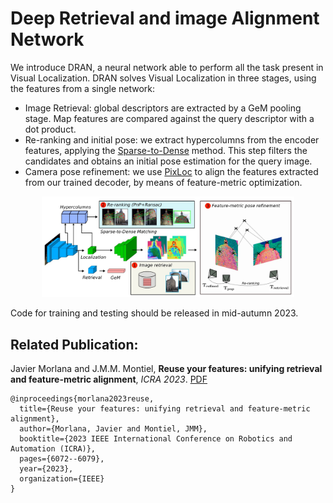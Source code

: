 # Deep Retrieval and image Alignment Network

We introduce DRAN, a neural network able to perform all the task present in Visual Localization. DRAN solves Visual Localization in three stages, using the features from a single network:

- Image Retrieval: global descriptors are extracted by a GeM pooling stage. Map features are compared against the query descriptor with a dot product. 
- Re-ranking and initial pose: we extract hypercolumns from the encoder features, applying the [Sparse-to-Dense](https://arxiv.org/abs/1907.03965) method. This step filters the candidates and obtains an initial pose estimation for the query image.
- Camera pose refinement: we use [PixLoc](https://arxiv.org/abs/2103.09213) to align the features extracted from our trained decoder, by means of feature-metric optimization.

<p align="center">
  <a><img src="assets/stages.jpeg" width="80%"/></a>
</p>

Code for training and testing should be released in mid-autumn 2023. 

## Related Publication:

Javier Morlana and J.M.M. Montiel, **Reuse your features: unifying retrieval and feature-metric alignment**, *ICRA 2023*. [PDF](https://arxiv.org/pdf/2204.06292.pdf)
```
@inproceedings{morlana2023reuse,
  title={Reuse your features: unifying retrieval and feature-metric alignment},
  author={Morlana, Javier and Montiel, JMM},
  booktitle={2023 IEEE International Conference on Robotics and Automation (ICRA)},
  pages={6072--6079},
  year={2023},
  organization={IEEE}
}
```





